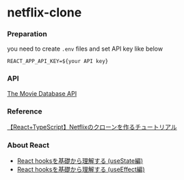 # netflix-clone

### Preparation
you need to create `.env` files and set API key like below

```
REACT_APP_API_KEY=${your API key}
```

### API
[The Movie Database API](https://developers.themoviedb.org/3/getting-started/introduction)

### Reference
[【React+TypeScript】Netflixのクローンを作るチュートリアル](https://zenn.dev/gunners6518/books/4c4672f32dd100)

### About React
* [React hooksを基礎から理解する (useState編)](https://qiita.com/seira/items/f063e262b1d57d7e78b4)
* [React hooksを基礎から理解する (useEffect編)](https://qiita.com/seira/items/e62890f11e91f6b9653f)